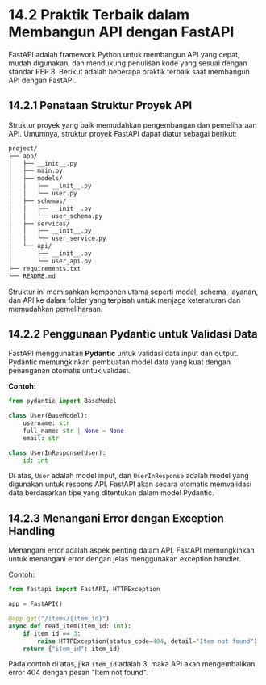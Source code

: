 # 14.2 Praktik Terbaik dalam Membangun API dengan FastAPI

FastAPI adalah framework Python untuk membangun API yang cepat, mudah digunakan, dan mendukung penulisan kode yang sesuai dengan standar PEP 8. Berikut adalah beberapa praktik terbaik saat membangun API dengan FastAPI.

## 14.2.1 Penataan Struktur Proyek API

Struktur proyek yang baik memudahkan pengembangan dan pemeliharaan API. Umumnya, struktur proyek FastAPI dapat diatur sebagai berikut:

```markdown
project/
├── app/
│   ├── __init__.py
│   ├── main.py
│   ├── models/
│   │   ├── __init__.py
│   │   └── user.py
│   ├── schemas/
│   │   ├── __init__.py
│   │   └── user_schema.py
│   ├── services/
│   │   ├── __init__.py
│   │   └── user_service.py
│   └── api/
│       ├── __init__.py
│       └── user_api.py
├── requirements.txt
└── README.md

```

Struktur ini memisahkan komponen utama seperti model, schema, layanan, dan API ke dalam folder yang terpisah untuk menjaga keteraturan dan memudahkan pemeliharaan.

## 14.2.2 Penggunaan Pydantic untuk Validasi Data

FastAPI menggunakan **Pydantic** untuk validasi data input dan output. Pydantic memungkinkan pembuatan model data yang kuat dengan penanganan otomatis untuk validasi.

**Contoh:**

```python
from pydantic import BaseModel

class User(BaseModel):
    username: str
    full_name: str | None = None
    email: str

class UserInResponse(User):
    id: int

```

Di atas, `User` adalah model input, dan `UserInResponse` adalah model yang digunakan untuk respons API. FastAPI akan secara otomatis memvalidasi data berdasarkan tipe yang ditentukan dalam model Pydantic.

## 14.2.3 Menangani Error dengan Exception Handling

Menangani error adalah aspek penting dalam API. FastAPI memungkinkan untuk menangani error dengan jelas menggunakan exception handler.

Contoh:

```python
from fastapi import FastAPI, HTTPException

app = FastAPI()

@app.get("/items/{item_id}")
async def read_item(item_id: int):
    if item_id == 3:
        raise HTTPException(status_code=404, detail="Item not found")
    return {"item_id": item_id}

```

Pada contoh di atas, jika `item_id` adalah 3, maka API akan mengembalikan error 404 dengan pesan "Item not found".